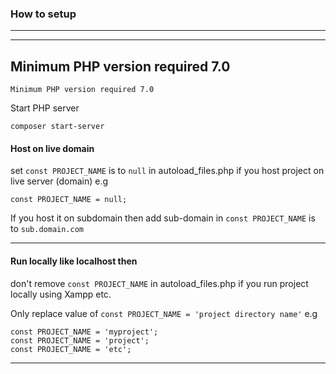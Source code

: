 ### How to setup


___
___

## Minimum PHP version required 7.0
```
Minimum PHP version required 7.0
```

Start PHP server
```
composer start-server
```

#### Host on live domain
set `const PROJECT_NAME` is to `null` in autoload_files.php if you host project on live server (domain)
e.g
```
const PROJECT_NAME = null;
```

If you host it on subdomain then add sub-domain in `const PROJECT_NAME` is to `sub.domain.com`

___

#### Run locally like localhost then
don't remove `const PROJECT_NAME` in autoload_files.php if you run project locally using Xampp etc.

Only replace value of `const PROJECT_NAME = 'project directory name'`
e.g
```
const PROJECT_NAME = 'myproject';
const PROJECT_NAME = 'project';
const PROJECT_NAME = 'etc';
```
___